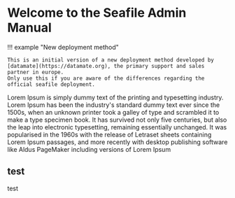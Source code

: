 # Welcome to the Seafile Admin Manual

!!! example "New deployment method"

    This is an initial version of a new deployment method developed by [datamate](https://datamate.org), the primary support and sales partner in europe.
    Only use this if you are aware of the differences regarding the official seafile deployment.

Lorem Ipsum is simply dummy text of the printing and typesetting industry. Lorem Ipsum has been the industry's standard dummy text ever since the 1500s, when an unknown printer took a galley of type and scrambled it to make a type specimen book. It has survived not only five centuries, but also the leap into electronic typesetting, remaining essentially unchanged. It was popularised in the 1960s with the release of Letraset sheets containing Lorem Ipsum passages, and more recently with desktop publishing software like Aldus PageMaker including versions of Lorem Ipsum

## test

test
